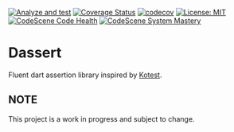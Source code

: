 [![Analyze and test](https://github.com/greyhairredbear/dassert/actions/workflows/analyze-and-test.yml/badge.svg)](https://github.com/greyhairredbear/dassert/actions/workflows/analyze-and-test.yml)
[![Coverage Status](https://coveralls.io/repos/github/greyhairredbear/dassert/badge.svg)](https://coveralls.io/github/greyhairredbear/dassert)
[![codecov](https://codecov.io/github/greyhairredbear/dassert/branch/develop/graph/badge.svg?token=2K8XJOR4F1)](https://codecov.io/github/greyhairredbear/dassert)
[![License: MIT](https://img.shields.io/badge/License-MIT-yellow.svg)](https://opensource.org/licenses/MIT)
[![CodeScene Code Health](https://codescene.io/projects/38719/status-badges/code-health)](https://codescene.io/projects/38719)
[![CodeScene System Mastery](https://codescene.io/projects/38719/status-badges/system-mastery)](https://codescene.io/projects/38719)

# Dassert
Fluent dart assertion library inspired
by [Kotest](https://kotest.io/docs/assertions/core-matchers.html). 

## NOTE
This project is a work in progress and subject to change. 
